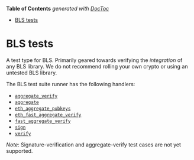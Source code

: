 <!-- START doctoc generated TOC please keep comment here to allow auto update -->
<!-- DON'T EDIT THIS SECTION, INSTEAD RE-RUN doctoc TO UPDATE -->
**Table of Contents**  *generated with [DocToc](https://github.com/thlorenz/doctoc)*

- [BLS tests](#bls-tests)

<!-- END doctoc generated TOC please keep comment here to allow auto update -->

# BLS tests

A test type for BLS. Primarily geared towards verifying the *integration* of any BLS library.
We do not recommend rolling your own crypto or using an untested BLS library.

The BLS test suite runner has the following handlers:

- [`aggregate_verify`](./aggregate_verify.md)
- [`aggregate`](./aggregate.md)
- [`eth_aggregate_pubkeys`](./eth_aggregate_pubkeys.md)
- [`eth_fast_aggregate_verify`](./eth_fast_aggregate_verify.md)
- [`fast_aggregate_verify`](./fast_aggregate_verify.md)
- [`sign`](./sign.md)
- [`verify`](./verify.md)

*Note*: Signature-verification and aggregate-verify test cases are not yet supported.
